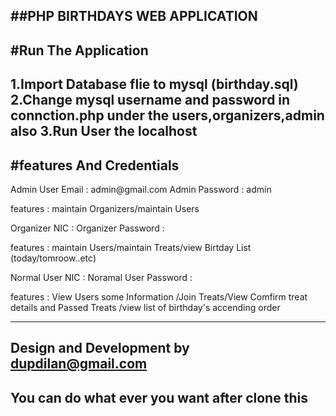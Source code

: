 ##PHP BIRTHDAYS WEB APPLICATION
---------------------------------------------------------------------
#Run The Application
---------------------------------------------------------------------
1.Import Database flie to mysql (birthday.sql)
2.Change mysql username and password in connction.php under the users,organizers,admin also
3.Run User the localhost
---------------------------------------------------------------------
#features And Credentials
---------------------------------------------------------------------
<Admin>
Admin User Email : admin@gmail.com
Admin Password : admin

features : maintain Organizers/maintain Users

<Organizer>
Organizer NIC : 
Organizer Password :

features : maintain Users/maintain Treats/view Birtday List (today/tomroow..etc) 

<Users>
Normal User NIC : 
Noramal User Password : 

features : View Users some Information /Join Treats/View Comfirm treat details and Passed Treats /view list of birthday's accending order

-----------------------------------------------------------------------
Design and Development by dupdilan@gmail.com 
-----------------------------------------------------------------------
You can do what ever you want after clone this
-----------------------------------------------------------------------
